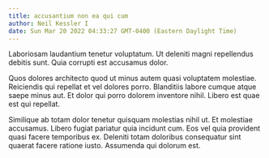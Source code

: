 ```yaml
---
title: accusantium non ea qui cum
author: Neil Kessler I
date: Sun Mar 20 2022 04:33:27 GMT-0400 (Eastern Daylight Time)
---
```

Laboriosam laudantium tenetur voluptatum. Ut deleniti magni repellendus debitis sunt. Quia corrupti est accusamus dolor.

 Quos dolores architecto quod ut minus autem quasi voluptatem molestiae. Reiciendis qui repellat et vel dolores porro. Blanditiis labore cumque atque saepe minus aut. Et dolor qui porro dolorem inventore nihil. Libero est quae est qui repellat.

 Similique ab totam dolor tenetur quisquam molestias nihil ut. Et molestiae accusamus. Libero fugiat pariatur quia incidunt cum. Eos vel quia provident quasi facere temporibus ex. Deleniti totam doloribus consequatur sint quaerat facere ratione iusto. Assumenda qui dolorum est.